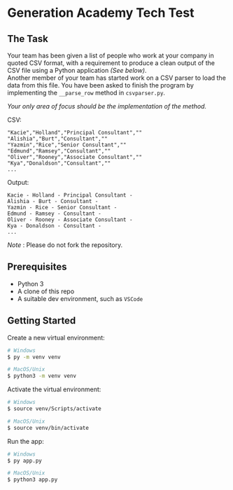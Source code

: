 # Generation Academy Tech Test

## The Task

Your team has been given a list of people who work at your company in quoted CSV format, with a requirement to produce a clean output of the CSV file using a Python application _(See below)_.  
Another member of your team has started work on a CSV parser to load the data from this file.  You have been asked to finish the program by implementing the `__parse_row` method in `csvparser.py`.

_Your only area of focus should be the implementation of the method._
  
CSV:
```
"Kacie","Holland","Principal Consultant",""
"Alishia","Burt","Consultant",""
"Yazmin","Rice","Senior Consultant",""
"Edmund","Ramsey","Consultant",""
"Oliver","Rooney","Associate Consultant",""
"Kya","Donaldson","Consultant",""
...
```

Output:
```
Kacie - Holland - Principal Consultant - 
Alishia - Burt - Consultant - 
Yazmin - Rice - Senior Consultant - 
Edmund - Ramsey - Consultant - 
Oliver - Rooney - Associate Consultant - 
Kya - Donaldson - Consultant - 
...
```

_Note_ : Please do not fork the repository.

## Prerequisites

* Python 3
* A clone of this repo
* A suitable dev environment, such as `VSCode`

## Getting Started

Create a new virtual environment:

```sh
# Windows
$ py -m venv venv

# MacOS/Unix
$ python3 -m venv venv
```

Activate the virtual environment:

```sh
# Windows
$ source venv/Scripts/activate

# MacOS/Unix
$ source venv/bin/activate
```

Run the app:

```sh
# Windows
$ py app.py

# MacOS/Unix
$ python3 app.py
```
